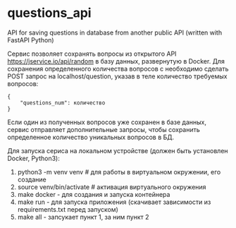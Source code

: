 # questions_api
API for saving questions in database from another public API (written with FastAPI Python)

Сервис позволяет сохранять вопросы из открытого API https://jservice.io/api/random в базу данных, 
развернутую в Docker. Для сохранения определенного количества вопросов с необходимо сделать POST запрос
на localhost/question, указав в теле количество требуемых вопросов:
```
{
    "questions_num": количество
}
```

Если один из полученных вопросов уже сохранен в базе данных, сервис отправляет дополнительные запросы, чтобы сохранить 
определенное количество уникальных вопросов в БД.

Для запуска сериса на локальном устройстве (должен быть установлен Docker, Python3):
  1. python3 -m venv venv # для работы в виртуальном окружении, его создание
  2. source venv/bin/activate # активация виртуального окружения
  3. make docker - для создания и запуска контейнера
  4. make run - для запуска приложения (скачивает зависимости из requirements.txt перед запуском)
  5. make all - запсукает пункт 1, за ним пункт 2
